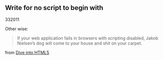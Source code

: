 <article><h2>Write for no script to begin with</h2><time><span class="day">3</span><span class="month">3</span><span class="year">2011</span></time><p>Other wise:</p><blockquote>	<p>If your web application fails in browsers with scripting disabled, Jakob Nielsen’s dog will come to your house and shit on your carpet.</p></blockquote><p>from <a href="http://diveintohtml5.org/history.html">Dive into HTML5</a></p></article>